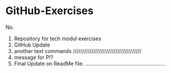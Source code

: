 # GitHub-Exercises
No.
1. Repository for tech modul exercises
2. GitHub Update
3. another text commands
/////////////////////////////////////
4. message for P!?
5. Final Update on ReadMe file.
......................................................



